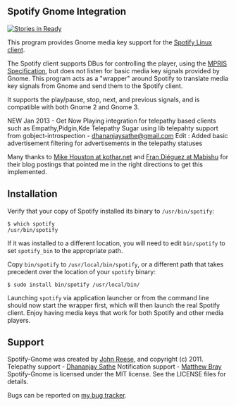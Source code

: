 Spotify Gnome Integration
-------------------------

[![Stories in Ready](http://badge.waffle.io/jreese/spotify-gnome.png)](http://waffle.io/jreese/spotify-gnome)

This program provides Gnome media key support for the
[Spotify Linux client](http://www.spotify.com/us/download/previews/).

The Spotify client supports DBus for controlling the player, using the
[MPRIS Specification](http://www.mpris.org/2.1/spec/), but does not listen for basic
media key signals provided by Gnome.  This program acts as a "wrapper" around Spotify
to translate media key signals from Gnome and send them to the Spotify client.

It supports the play/pause, stop, next, and previous signals, and is compatible with
both Gnome 2 and Gnome 3.

NEW Jan 2013 - Get Now Playing integration for telepathy based clients such as 
Empathy,Pidgin,Kde Telepathy Sugar using lib telepahty support from gobject-introspection - dhananjaysathe@gmail.com
Edit : Added basic advertisement filtering for advertisements in the telepathy statuses

Many thanks to [Mike Houston at kothar.net](http://kothar.net/index.php/blog/30-spotifydbus)
and [Fran Diéguez at Mabishu](http://www.mabishu.com/blog/2010/11/15/playing-with-d-bus-interface-of-spotify-for-linux/)
for their blog postings that pointed me in the right directions to get this implemented.


Installation
------------

Verify that your copy of Spotify installed its binary to `/usr/bin/spotify`:

    $ which spotify
	/usr/bin/spotify

If it was installed to a different location, you will need to edit `bin/spotify` to set
`spotify_bin` to the appropriate path.

Copy `bin/spotify` to `/usr/local/bin/spotify`, or a different path that takes precedent
over the location of your `spotify` binary:

    $ sudo install bin/spotify /usr/local/bin/

Launching `spotify` via application launcher or from the command line should now start
the wrapper first, which will then launch the real Spotify client.  Enjoy having media
keys that work for both Spotify and other media players.


Support
-------

Spotify-Gnome was created by [John Reese](http://johnmreese.com), and copyright (c) 2011.
Telepathy support - [Dhananjay Sathe](dhananjaysathe@gmail.com)
Notification support - [Matthew Bray](http://bf.mattjbray.com)
Spotify-Gnome is licensed under the MIT license.  See the LICENSE files for details.

Bugs can be reported on [my bug tracker](http://leetcode.net/mantis/).

